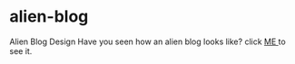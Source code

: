 # alien-blog
Alien Blog Design
Have you seen how an alien blog looks like?
click <a href="https://moerayo.github.io/alien-blog/Alien blog/blog.html"> ME </a> to see it. 
